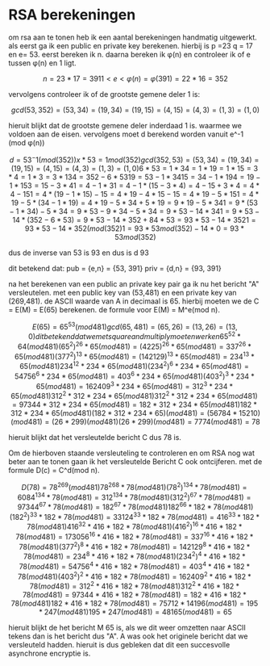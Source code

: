 # RSA berekeningen

om rsa aan te tonen heb ik een aantal berekeningen handmatig uitgewerkt. als eerst ga ik een public en private key berekenen.
hierbij is p =23 q = 17 en e= 53. eerst bereken ik n. daarna bereken ik φ(n) en controleer ik of e tussen φ(n) en 1 ligt.

```math
n = 23*17 = 391
1< e < φ(n) = φ(391) = 22 * 16 = 352
```

vervolgens controleer ik of de grootste gemene deler 1 is:

```math
gcd(53,352) = (53, 34) = (19,34) = (19, 15) = (4,15) = (4,3) = (1, 3) = (1,0)
```

hieruit blijkt dat  de grootste gemene deler inderdaad 1 is. waarmee we voldoen aan de eisen.
vervolgens moet d berekend worden vanuit e^-1 (mod φ(n))

```math
d = 53^-1(mod(352))
x * 53 = 1mod(352)

gcd(352,53) = (53, 34) = (19,34) = (19, 15) = (4,15) = (4,3) = (1, 3) = (1,0)
                  6*53 = 1*34 = 1* 19 = 1 * 15 = 3* 4 = 1* 3 = 3*1

34 = 352 - 6*53
19 = 53 - 1*34
15 = 34 - 1* 19
4 = 19 - 1* 15
3 = 15 - 3*4
1 = 4 - 1*3

1 = 4 - 1*(15 -3*4) = 4 - 15 + 3*4 = 4*4 - 15
1 = 4*(19 - 1*15) - 15 = 4*19 - 4*15 - 15 = 4*19 - 5*15
1 = 4*19 - 5*(34 - 1*19) = 4*19 - 5*34 + 5*19 = 9*19 - 5*34
1 = 9*(53 - 1*34) -5*34 = 9*53 - 9*34 -5*34 = 9*53 -14*34
1 = 9*53 - 14*(352 -6*53) = 9*53 -14*352 + 84*53 = 93*53 - 14*352
1 = 93*53 - 14*352(mod(352)

1 = 93*53mod(352) - 14*0 = 93*53mod(352)
```

dus de inverse van 53 is 93 en dus is d 93

dit betekend dat:
pub = {e,n} = {53, 391}
priv = {d,n} = {93, 391}

na het berekenen van een public an private key pair ga ik nu het bericht "A" versleutelen. met een public key van (53,481) en een private key van (269,481). de ASCII waarde van A in decimaal is 65. hierbij moeten we de C = E(M) = E(65) berekenen. de formule voor E(M) = M^e(mod n).

```math
E(65) = 65^53(mod481)

gcd(65,481) = (65, 26) = (13,26) = (13,0) dit betekend dat we met square and multiply moeten werken

65^52 * 64(mod481)

(65^2)^26 * 65(mod481) = (4225)^26 * 65(mod481) = 337^26 * 65(mod481)
(377^2)^13 *65(mod481) = (142129)^13 * 65(mod481) = 234^13 * 65(mod481)

234^12 *234 * 65(mod481)
(234^2)^6 * 234 * 65(mod481) = 54756^6 * 234 * 65(mod481) = 403^6 * 234 * 65(mod481)
(403^2)^3 * 234 * 65(mod481) = 162409^3 * 234 * 65(mod481) = 312^3 * 234 * 65(mod481)

312^2 * 312 * 234 * 65(mod481)
312^2 * 312 * 234 * 65(mod481) = 97344 * 312 * 234 * 65(mod481) = 182 * 312 * 234 * 65(mod481)

182 * 312 * 234 * 65(mod481)
(182*312 *234 *65)(mod481) = (56784 * 15210)(mod481) = (26 * 299)(mod481)
(26 * 299)(mod481) = 7774(mod481) = 78
```

hieruit blijkt dat het versleutelde bericht C dus 78 is.

Om de hierboven staande versleuteling te controleren en om RSA nog wat beter aan te tonen gaan ik het versleutelde Bericht C ook ontcijferen. met de formule D(c) = C^d(mod n).

```math
D(78) = 78^269(mod 481)

78^268 * 78(mod 481)
(78^2)^134 * 78(mod 481) = 6084^134 * 78(mod 481) = 312^134 * 78(mod 481)
(312^2)^67 * 78(mod 481) = 97344^67 * 78(mod 481) = 182^67 * 78(mod 481)

182^66 * 182 * 78(mod 481)
(182^2)^33 * 182 * 78(mod 481) = 33124^33 * 182 * 78(mod 481) = 416^33 * 182 * 78(mod 481)

416^32 * 416 * 182 * 78(mod 481)
(416^2)^16 * 416 * 182 * 78(mod 481) = 173056^16 * 416 * 182 * 78(mod 481) = 337^16 * 416 * 182 * 78(mod 481)
(377^2)^8 * 416 * 182 * 78(mod 481) = 142129^8 * 416 * 182 * 78(mod 481) = 234^8 * 416 * 182 * 78(mod 481)
(234^2)^4 * 416 * 182 * 78(mod 481) = 54756^4 * 416 * 182 * 78(mod 481) = 403^4 * 416 * 182 * 78(mod 481)
(403^2)^2 * 416 * 182 * 78(mod 481) = 162409^2 * 416 * 182 * 78(mod 481) = 312^2 * 416 * 182 * 78(mod 481)
312^2 * 416 * 182 * 78(mod 481) = 97344 * 416 * 182 * 78(mod 481) = 182 * 416 * 182 * 78(mod 481)

182 * 416 * 182 * 78(mod 481) = 75712 * 14196(mod 481) = 195 * 247(mod 481)
195 * 247(mod 481) = 48165(mod481) = 65
```

hieruit blijkt de het bericht M 65 is, als we dit weer omzetten naar ASCII tekens dan is het bericht dus "A". A was ook het originele bericht dat we versleuteld hadden. hieruit is dus gebleken dat dit een succesvolle asynchrone encryptie is.
